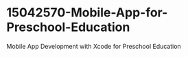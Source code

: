 # 15042570-Mobile-App-for-Preschool-Education
Mobile App Development with Xcode for Preschool Education
